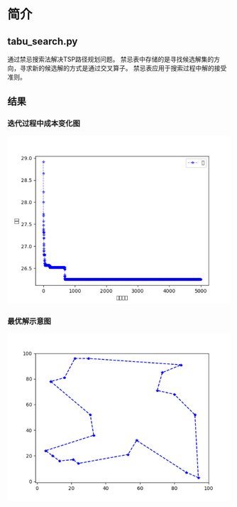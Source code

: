 # 简介
## tabu_search.py 
通过禁忌搜索法解决TSP路径规划问题。
禁忌表中存储的是寻找候选解集的方向，寻求新的候选解的方式是通过交叉算子。
禁忌表应用于搜索过程中解的接受准则。
## 结果
### 迭代过程中成本变化图
![迭代过程中成本变化图](.\Figure_1.png)
### 最优解示意图
![最优解示意图](.\Figure_2.png)


